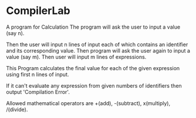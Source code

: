 # CompilerLab
A program for Calculation
The program will ask the user to input a value (say n).

Then the user will input n lines of input each of which contains an identifier and its corresponding value.
Then program will ask the user again to input a value (say m).
Then user will input m lines of expressions.

This Program calculates the final value for each of the given expression using first n lines of input. 

If it can't evaluate any expression from given numbers of identifiers then output 'Compilation Error'. 

Allowed mathematical operators are +(add), -(subtract), x(multiply), /(divide).
